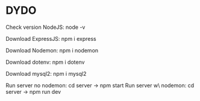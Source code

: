 # DYDO

Check version NodeJS: node -v

Download ExpressJS: npm i express

Download Nodemon: npm i nodemon

Download dotenv: npm i dotenv

Download mysql2: npm i mysql2

Run server no nodemon: cd server -> npm start
Run server w\ nodemon: cd server -> npm run dev
